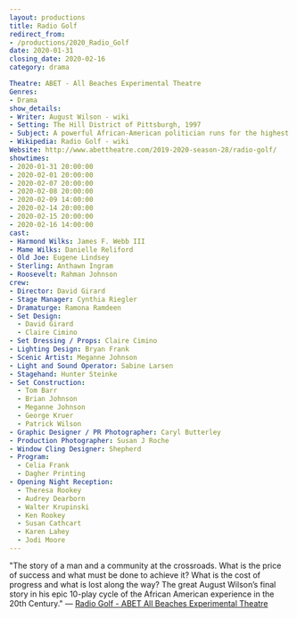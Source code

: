 ```yaml
---
layout: productions
title: Radio Golf
redirect_from:
- /productions/2020_Radio_Golf
date: 2020-01-31
closing_date: 2020-02-16
category: drama

Theatre: ABET - All Beaches Experimental Theatre
Genres: 
- Drama
show_details:
- Writer: August Wilson - wiki
- Setting: The Hill District of Pittsburgh, 1997
- Subject: A powerful African-American politician runs for the highest office of his career
- Wikipedia: Radio Golf - wiki
Website: http://www.abettheatre.com/2019-2020-season-28/radio-golf/
showtimes:
- 2020-01-31 20:00:00
- 2020-02-01 20:00:00
- 2020-02-07 20:00:00
- 2020-02-08 20:00:00
- 2020-02-09 14:00:00
- 2020-02-14 20:00:00
- 2020-02-15 20:00:00
- 2020-02-16 14:00:00
cast:
- Harmond Wilks: James F. Webb III
- Mame Wilks: Danielle Reliford
- Old Joe: Eugene Lindsey
- Sterling: Anthawn Ingram
- Roosevelt: Rahman Johnson
crew:
- Director: David Girard
- Stage Manager: Cynthia Riegler
- Dramaturge: Ramona Ramdeen
- Set Design:
  - David Girard
  - Claire Cimino
- Set Dressing / Props: Claire Cimino
- Lighting Design: Bryan Frank
- Scenic Artist: Meganne Johnson
- Light and Sound Operator: Sabine Larsen
- Stagehand: Hunter Steinke
- Set Construction:
  - Tom Barr
  - Brian Johnson
  - Meganne Johnson
  - George Kruer
  - Patrick Wilson
- Graphic Designer / PR Photographer: Caryl Butterley
- Production Photographer: Susan J Roche
- Window Cling Designer: Shepherd
- Program:
  - Celia Frank
  - Dagher Printing
- Opening Night Reception:
  - Theresa Rookey
  - Audrey Dearborn
  - Walter Krupinski
  - Ken Rookey
  - Susan Cathcart
  - Karen Lahey
  - Jodi Moore
---
```


"The story of a man and a community at the crossroads. What is the price of success and what must be done to achieve it? What is the cost of progress and what is lost along the way? The great August Wilson’s final story in his epic 10-play cycle of the African American experience in the 20th Century." — [Radio Golf - ABET All Beaches Experimental Theatre](https://www.abettheatre.com/2019-2020-season-28/radio-golf/)
